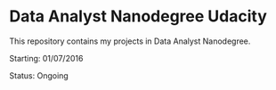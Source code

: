 # Data Analyst Nanodegree Udacity

This repository contains my projects in Data Analyst Nanodegree.

Starting: 01/07/2016

Status: Ongoing
